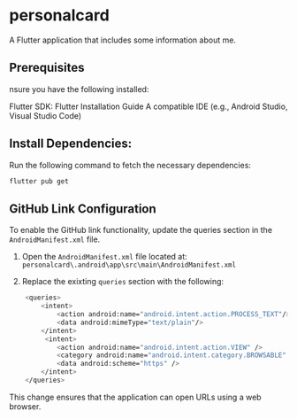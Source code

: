 # personalcard

A Flutter application that includes some information about me.

## Prerequisites

nsure you have the following installed:

Flutter SDK: Flutter Installation Guide
A compatible IDE (e.g., Android Studio, Visual Studio Code)

## Install Dependencies:

Run the following command to fetch the necessary dependencies: 
```sh
flutter pub get
```

## GitHub Link Configuration 

To enable the GitHub link functionality, update the queries section in the `AndroidManifest.xml` file.

1. Open the `AndroidManifest.xml` file located at:
 `personalcard\.android\app\src\main\AndroidManifest.xml`


2. Replace the exixting `queries` section with the following:

```sh
    <queries>
        <intent>
            <action android:name="android.intent.action.PROCESS_TEXT"/>
            <data android:mimeType="text/plain"/>
        </intent>
         <intent>
            <action android:name="android.intent.action.VIEW" />
            <category android:name="android.intent.category.BROWSABLE" />
            <data android:scheme="https" />
        </intent>
    </queries>
```
This change ensures that the application can open URLs using a web browser.
